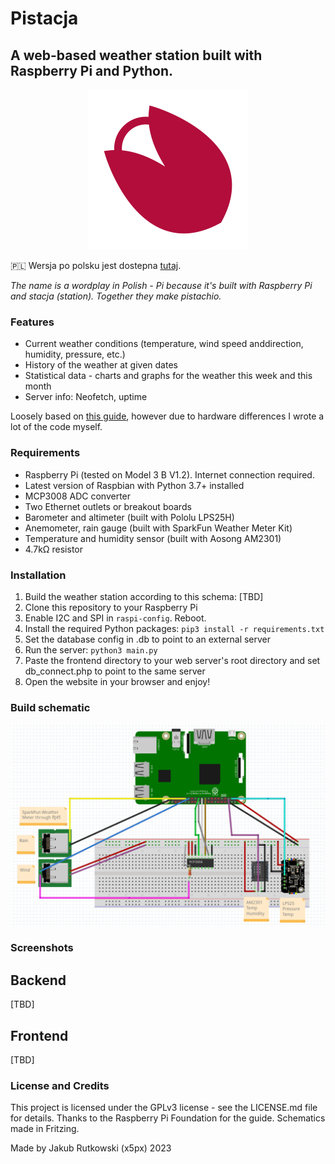 # Pistacja
## A web-based weather station built with Raspberry Pi and Python.

<p align="center">
    <img src="/frontend/data/images/pistacja-logo.svg" alt="pistacja-logo" width="256px" height="256px">
</p>

🇵🇱 Wersja po polsku jest dostepna [tutaj](../master/README_pl.md).

*The name is a wordplay in Polish - Pi because it's built with Raspberry Pi and stacja (station). Together they make pistachio.*

### Features
* Current weather conditions (temperature, wind speed anddirection, humidity, pressure, etc.)
* History of the weather at given dates
* Statistical data - charts and graphs for the weather this week and this month
* Server info: Neofetch, uptime

Loosely based on [this guide](https://projects.raspberrypi.org/en/projects/build-your-own-weather-station/0), however due to hardware differences I wrote a lot of the code myself.

### Requirements
* Raspberry Pi (tested on Model 3 B V1.2). Internet connection required.
* Latest version of Raspbian with Python 3.7+ installed
* MCP3008 ADC converter
* Two Ethernet outlets or breakout boards
* Barometer and altimeter (built with Pololu LPS25H)
* Anemometer, rain gauge (built with SparkFun Weather Meter Kit)
* Temperature and humidity sensor (built with Aosong AM2301)
* 4.7kΩ resistor

### Installation
1. Build the weather station according to this schema:
[TBD]
2. Clone this repository to your Raspberry Pi
3. Enable I2C and SPI in `raspi-config`. Reboot.
4. Install the required Python packages: `pip3 install -r requirements.txt`
5. Set the database config in .db to point to an external server
6. Run the server: `python3 main.py`
7. Paste the frontend directory to your web server's root directory and set db_connect.php to point to the same server
8. Open the website in your browser and enjoy!

### Build schematic
![schematic](./resources/schematic.png)

### Screenshots
## Backend
[TBD]
## Frontend
[TBD]

### License and Credits
This project is licensed under the GPLv3 license - see the LICENSE.md file for details.
Thanks to the Raspberry Pi Foundation for the guide.
Schematics made in Fritzing.

Made by Jakub Rutkowski (x5px) 2023